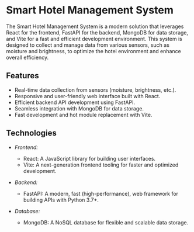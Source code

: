 # Smart Hotel Management System

The Smart Hotel Management System is a modern solution that leverages React for the frontend, FastAPI for the backend, MongoDB for data storage, and Vite for a fast and efficient development environment. This system is designed to collect and manage data from various sensors, such as moisture and brightness, to optimize the hotel environment and enhance overall efficiency.

## Features

- Real-time data collection from sensors (moisture, brightness, etc.).
- Responsive and user-friendly web interface built with React.
- Efficient backend API development using FastAPI.
- Seamless integration with MongoDB for data storage.
- Fast development and hot module replacement with Vite.

## Technologies

- *Frontend:*
  - React: A JavaScript library for building user interfaces.
  - Vite: A next-generation frontend tooling for faster and optimized development.

- *Backend:*
  - FastAPI: A modern, fast (high-performance), web framework for building APIs with Python 3.7+.

- *Database:*
  - MongoDB: A NoSQL database for flexible and scalable data storage.


    



